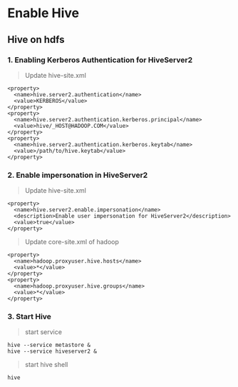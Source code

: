 <!--
  Licensed to the Apache Software Foundation (ASF) under one
  or more contributor license agreements.  See the NOTICE file
  distributed with this work for additional information
  regarding copyright ownership.  The ASF licenses this file
  to you under the Apache License, Version 2.0 (the
  "License"); you may not use this file except in compliance
  with the License.  You may obtain a copy of the License at

  http://www.apache.org/licenses/LICENSE-2.0

  Unless required by applicable law or agreed to in writing,
  software distributed under the License is distributed on an
  "AS IS" BASIS, WITHOUT WARRANTIES OR CONDITIONS OF ANY
  KIND, either express or implied.  See the License for the
  specific language governing permissions and limitations
  under the License.
-->

Enable Hive
==============

## Hive on hdfs

### 1. Enabling Kerberos Authentication for HiveServer2
> Update hive-site.xml
```
<property>
  <name>hive.server2.authentication</name>
  <value>KERBEROS</value>
</property>
<property>
  <name>hive.server2.authentication.kerberos.principal</name>
  <value>hive/_HOST@HADOOP.COM</value>
</property>
<property>
  <name>hive.server2.authentication.kerberos.keytab</name>
  <value>/path/to/hive.keytab</value>
</property>
```

### 2. Enable impersonation in HiveServer2
> Update hive-site.xml
```
<property>
  <name>hive.server2.enable.impersonation</name>
  <description>Enable user impersonation for HiveServer2</description>
  <value>true</value>
</property>
```

> Update core-site.xml of hadoop
```
<property>
  <name>hadoop.proxyuser.hive.hosts</name>
  <value>*</value>
</property>
<property>
  <name>hadoop.proxyuser.hive.groups</name>
  <value>*</value>
</property>
```

### 3. Start Hive
> start service
```
hive --service metastore &
hive --service hiveserver2 &
```

> start hive shell
```
hive
```
